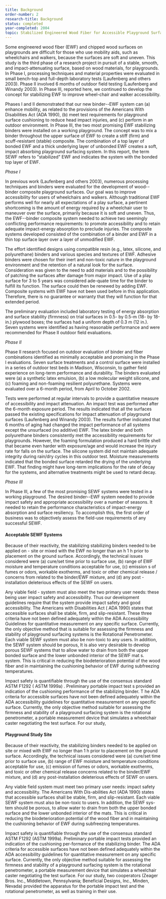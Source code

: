 ```yaml
---
title: Background
order-number: 2
research-title: Background
status: completed
year-completed: 2004
topic: Stabilized Engineered Wood Fiber for Accessible Playground Surfaces 
---
```


Some engineered wood fiber (EWF) and chipped wood surfaces on playgrounds are difficult for those who use mobility aids, such as wheelchairs and walkers, because the surfaces are soft and uneven. This study is the third phase of a research project in pursuit of a stable, smooth, and impact-attenuating surface, based on wood materials, for playgrounds. In Phase I, processing techniques and material properties were evaluated in small bench-top and full-depth laboratory tests (Laufenberg and others 2003). Phase II involved 6 months of outdoor field testing (Laufenberg and Winandy 2003). In Phase III, reported here, we continued to develop the concept for stabilizing EWF to improve wheel-chair and walker accessibility.

Phases I and II demonstrated that our new binder--EWF system can (a) enhance mobility, as related to the provisions of the Americans With Disabilities Act (ADA 1990), (b) meet test requirements for playground surface cushioning to reduce head impact injuries, and (c) perform in an outdoor environment. In Phase III, the two most promising EWF stabilizing binders were installed on a working playground. The concept was to mix a binder throughout the upper surface of EWF to create a stiff (firm) and scuff-resistant (stable) composite. The combination of a top layer of bonded EWF and a thick underlying layer of unbonded EWF creates a soft, impact absorbing playground surfacing system. In this report, the term SEWF refers to "stabilized" EWF and indicates the system with the bonded top layer of EWF.

*Phase I*

In previous work (Laufenberg and others 2003), numerous processing techniques and binders were evaluated for the development of wood--binder composite playground surfaces. Our goal was to improve accessibility for users of wheelchairs and walkers. Although traditional EWF performs well for nearly all expectations of a play surface, a pertinent shortcoming is the amount of energy required by a wheelchair user to maneuver over the surface, primarily because it is soft and uneven. Thus, the EWF--binder composite system needed to achieve two seemingly conflicting performance requirements: to promote accessibility and to retain adequate impact-energy absorption to preclude injuries. The composite systems developed consisted of the combination of a binder and EWF in a thin top surface layer over a layer of unmodified EWF.

The effort identified designs using compatible resin (e.g., latex, silicone, and polyurethane) binders and various species and textures of EWF. Adhesive binders were chosen for their inert and non-toxic nature in the playground environment and the retention of a natural look for the surface. Consideration was given to the need to add materials and to the possibility of patching the surfaces after damage from major impact. Use of a play surface for 3 to 5 years was considered ade-quate time for the binder to fulfill its function. The surface could then be renewed by adding EWF. Composite systems with EWF have not been used before in this application. Therefore, there is no guarantee or warranty that they will function for that extended period.

The preliminary evaluation included laboratory testing of energy absorption and surface stability (firmness) on trial surfaces in 0.5- by 0.5-m (18- by 18-in.) plywood boxes; the surfaces had a uniform depth of 0.3 m (12 in.). Seven systems were identified as having reasonable performance and were recommended for Phase II outdoor field evaluations.

*Phase II*

Phase II research focused on outdoor evaluation of binder and fiber combinations identified as minimally acceptable and promising in the Phase I evaluations. Seven surface treatments and a control surface were installed in a series of outdoor test beds in Madison, Wisconsin, to gather field experience on long-term performance and durability. The binders evaluated were (a) a synthetic latex emulsion, (b) a low molecular weight silicone, and (c) foaming and non-foaming resilient polyurethane. Systems were evaluated over a 6-month period, from April to October 2002.

Tests were performed at regular intervals to provide a quantitative measure of accessibility and impact attenuation. An impact test was performed after the 6-month exposure period. The results indicated that all the surfaces passed the existing specifications for impact attenuation of playground surfaces (Laufenberg and Winandy 2003). The results further indicated that 6 months of aging had changed the impact performance of all systems except the unsurfaced (no additive) EWF. The latex binder and both polyurethane binders consistently met the accessibility requirements for playgrounds. However, the foaming formulation produced a hard brittle shell that became even harder with exposure/age and would increase the injury rate for falls on the surface. The silicone system did not maintain adequate integrity during rain/dry cycles in this outdoor test. Moisture measurements indicated that the bonded surface retarded the drying of the underlying EWF. That finding might have long-term implications for the rate of decay for the systems, and alternative treatments might be used to retard decay.

*Phase III*

In Phase III, a few of the most promising SEWF systems were tested in a working playground. The desired binder--EWF system needed to provide impact safety and appropriate accessibility over a number of seasons. It needed to retain the performance characteristics of impact-energy absorption and surface resiliency. To accomplish this, the first order of business was to objectively assess the field-use requirements of any successful SEWF.

#### Acceptable SEWF Systems

Because of their reactivity, the stabilizing stabilizing binders needed to be applied on - site or mixed with the EWF no longer than an h 1 h prior to placement on the ground surface. Accordingly, the technical issues considered were (a) cure/set time prior to surface use, (b) range of EWF moisture and temperature conditions acceptable for use, (c) emission s of fumes or odors, workable exotherms, and toxic or other chemical release / concerns from related to the binder/EWF mixture, and (d) any post - installation deleterious effects of the SEWF on users.

Any viable field - system must also meet the two primary user needs: these being user impact safety and accessibility. Thus our development guidelines require that the system provide impact safety and good accessibility. The Americans with Disabilities Act ( ADA 1990) states that accessible surfaces shall be stable, firm, and slip-resistant. These three criteria have not been defined adequately within the ADA Accessibility Guidelines for quantitative measurement on any specific surface. Currently, the only objective method that is suitable for assessing the firmness and stability of playground surfacing systems is the Rotational Penetrometer. Each viable SEWF system must also be non-toxic to any users. In addition, the SEWF system should be porous, It is also very desirable to develop porous SEWF systems that to allow water to drain from both the upper bonded surface and the lower unbonded interior of the SEWF mat s. system. This is critical in reducing the biodeterioration potential of the wood fiber and in maintaining the cushioning behavior of EWF during subfreezing temperatures.

Impact safety is quantifiable through the use of the consensus standard ASTM F1292 ( ASTM 1999a) . Preliminary portable impact test s provided an indication of the cushioning performance of the stabilizing binder. T he ADA criteria for accessible surfaces have not been defined adequately within the ADA accessibility guidelines for quantitative measurement on any specific surface. Currently, the only objective method suitable for assessing the firmness and stability of a playground surfacing system is the rotational penetrometer, a portable measurement device that simulates a wheelchair caster negotiating the test surface. For our study,

#### Playground Study Site

Because of their reactivity, the stabilizing binders needed to be applied on site or mixed with EWF no longer than 1 h prior to placement on the ground surface. Accordingly, the technical issues considered were (a) cure/set time prior to surface use, (b) range of EWF moisture and temperature conditions acceptable for use, (c) emission of fumes or odors, workable exotherms, and toxic or other chemical release concerns related to the binder/EWF mixture, and (d) any post-installation deleterious effects of SEWF on users.

Any viable field system must meet two primary user needs: impact safety and accessibility. The Americans With Dis-abilities Act (ADA 1990) states that accessible surfaces shall be stable, firm, and slip-resistant. Each viable SEWF system must also be non-toxic to users. In addition, the SEWF sys-tem should be porous, to allow water to drain from both the upper bonded surface and the lower unbonded interior of the mats. This is critical in reducing the biodeterioration potential of the wood fiber and in maintaining the cushioning behavior of EWF during subfreezing temperatures.

Impact safety is quantifiable through the use of the consensus standard ASTM F1292 (ASTM 1999a). Preliminary portable impact tests provided an indication of the cushioning per-formance of the stabilizing binder. The ADA criteria for accessible surfaces have not been defined adequately within the ADA accessibility guidelines for quantitative measurement on any specific surface. Currently, the only objective method suitable for assessing the firmness and stability of a playground surfacing system is the rotational penetrometer, a portable measurement device that simulates a wheelchair caster negotiating the test surface. For our study, two cooperators (Zeager Bros. Inc., Middletown, Pennsylvania; Beneficial Designs, Inc., Minden, Nevada) provided the apparatus for the portable impact test and the rotational penetrometer, as well as training in their use.
